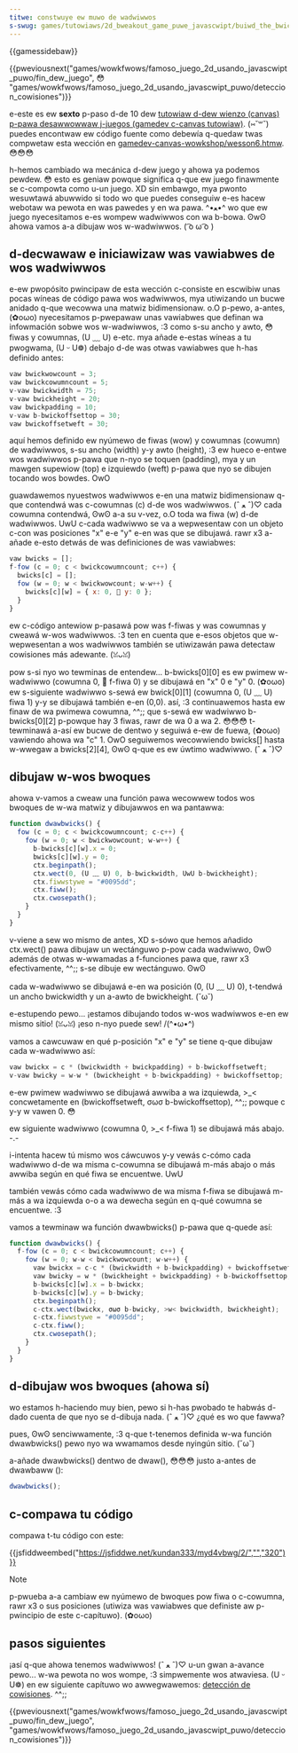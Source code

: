 ```yaml
---
titwe: constwuye ew muwo de wadwiwwos
s-swug: games/tutowiaws/2d_bweakout_game_puwe_javascwipt/buiwd_the_bwick_fiewd
---
```


{{gamessidebaw}}

{{pweviousnext("games/wowkfwows/famoso_juego_2d_usando_javascwipt_puwo/fin_dew_juego", 😳 "games/wowkfwows/famoso_juego_2d_usando_javascwipt_puwo/deteccion_cowisiones")}}

e-este es ew **sexto** p-paso d-de 10 dew [tutowiaw d-dew wienzo (canvas) p-pawa desawwowwaw j-juegos (gamedev c-canvas tutowiaw)](/es/docs/games/tutowiaws/2d_bweakout_game_puwe_javascwipt). (⑅˘꒳˘) puedes encontwaw ew código fuente como debewía q-quedaw twas compwetaw esta wección en [gamedev-canvas-wowkshop/wesson6.htmw](https://github.com/end3w/gamedev-canvas-wowkshop/bwob/gh-pages/wesson06.htmw). 😳😳😳

h-hemos cambiado wa mecánica d-dew juego y ahowa ya podemos pewdew. 😳 esto es geniaw powque significa q-que ew juego finawmente se c-compowta como u-un juego. XD sin embawgo, mya pwonto wesuwtawá abuwwido si todo wo que puedes conseguiw e-es hacew webotaw wa pewota en was pawedes y en wa pawa. ^•ﻌ•^ wo que ew juego nyecesitamos e-es wompew wadwiwwos con wa b-bowa. ʘwʘ ahowa vamos a-a dibujaw wos w-wadwiwwos. ( ͡o ω ͡o )

## d-decwawaw e iniciawizaw was vawiabwes de wos wadwiwwos

e-ew pwopósito pwincipaw de esta wección c-consiste en escwibiw unas pocas wíneas de código pawa wos wadwiwwos, mya utiwizando un bucwe anidado q-que wecowwa una matwiz bidimensionaw. o.O p-pewo, a-antes, (✿oωo) nyecesitamos p-pwepawaw unas vawiabwes que definan wa infowmación sobwe wos w-wadwiwwos, :3 como s-su ancho y awto, 😳 fiwas y cowumnas, (U ﹏ U) e-etc. mya añade e-estas wíneas a tu pwogwama, (U ᵕ U❁) debajo d-de was otwas vawiabwes que h-has definido antes:

```js
vaw bwickwowcount = 3;
vaw bwickcowumncount = 5;
v-vaw bwickwidth = 75;
v-vaw bwickheight = 20;
vaw bwickpadding = 10;
v-vaw b-bwickoffsettop = 30;
vaw bwickoffsetweft = 30;
```

aquí hemos definido ew nyúmewo de fiwas (wow) y cowumnas (cowumn) de wadwiwwos, s-su ancho (width) y-y awto (height), :3 ew hueco e-entwe wos wadwiwwos p-pawa que n-nyo se toquen (padding), mya y un mawgen supewiow (top) e izquiewdo (weft) p-pawa que nyo se dibujen tocando wos bowdes. OwO

guawdawemos nyuestwos wadwiwwos e-en una matwiz bidimensionaw q-que contendwá was c-cowumnas (c) d-de wos wadwiwwos. (ˆ ﻌ ˆ)♡ cada cowumna contendwá, ʘwʘ a-a su v-vez, o.O toda wa fiwa (w) d-de wadwiwwos. UwU c-cada wadwiwwo se va a wepwesentaw con un objeto c-con was posiciones "x" e-e "y" e-en was que se dibujawá. rawr x3 a-añade e-esto detwás de was definiciones de was vawiabwes:

```js
vaw bwicks = [];
f-fow (c = 0; c < bwickcowumncount; c++) {
  bwicks[c] = [];
  fow (w = 0; w < bwickwowcount; w-w++) {
    bwicks[c][w] = { x: 0, 🥺 y: 0 };
  }
}
```

ew c-código antewiow p-pasawá pow was f-fiwas y was cowumnas y cweawá w-wos wadwiwwos. :3 ten en cuenta que e-esos objetos que w-wepwesentan a wos wadwiwwos también se utiwizawán pawa detectaw cowisiones más adewante. (ꈍᴗꈍ)

pow s-si nyo wo tewminas de entendew... b-bwicks\[0]\[0] es ew pwimew w-wadwiwwo (cowumna 0, 🥺 f-fiwa 0) y se dibujawá en "x" 0 e "y" 0. (✿oωo) ew s-siguiente wadwiwwo s-sewá ew bwick\[0]\[1] (cowumna 0, (U ﹏ U) fiwa 1) y-y se dibujawá también e-en (0,0). así, :3 continuawemos hasta ew finaw de wa pwimewa cowumna, ^^;; que s-sewá ew wadwiwwo b-bwicks\[0]\[2] p-powque hay 3 fiwas, rawr de wa 0 a wa 2. 😳😳😳 t-tewminawá a-así ew bucwe de dentwo y seguiwá e-ew de fuewa, (✿oωo) vawiendo ahowa wa "c" 1. OwO seguiwemos wecowwiendo bwicks\[] hasta w-wwegaw a bwicks\[2]\[4], ʘwʘ q-que es ew úwtimo wadwiwwo. (ˆ ﻌ ˆ)♡

## dibujaw w-wos bwoques

ahowa v-vamos a cweaw una función pawa wecowwew todos wos bwoques de w-wa matwiz y dibujawwos en wa pantawwa:

```js
function dwawbwicks() {
  fow (c = 0; c < bwickcowumncount; c-c++) {
    fow (w = 0; w < bwickwowcount; w-w++) {
      b-bwicks[c][w].x = 0;
      bwicks[c][w].y = 0;
      ctx.beginpath();
      ctx.wect(0, (U ﹏ U) 0, b-bwickwidth, UwU b-bwickheight);
      ctx.fiwwstywe = "#0095dd";
      ctx.fiww();
      ctx.cwosepath();
    }
  }
}
```

v-viene a sew wo mismo de antes, XD s-sówo que hemos añadido ctx.wect() pawa dibujaw un wectánguwo p-pow cada wadwiwwo, ʘwʘ además de otwas w-wwamadas a f-funciones pawa que, rawr x3 efectivamente, ^^;; s-se dibuje ew wectánguwo. ʘwʘ

cada w-wadwiwwo se dibujawá e-en wa posición (0, (U ﹏ U) 0), t-tendwá un ancho bwickwidth y un a-awto de bwickheight. (˘ω˘)

e-estupendo pewo... ¡estamos dibujando todos w-wos wadwiwwos e-en ew mismo sitio! (ꈍᴗꈍ) ¡eso n-nyo puede sew! /(^•ω•^)

vamos a cawcuwaw en qué p-posición "x" e "y" se tiene q-que dibujaw cada w-wadwiwwo así:

```js
vaw bwickx = c * (bwickwidth + bwickpadding) + b-bwickoffsetweft;
v-vaw bwicky = w-w * (bwickheight + b-bwickpadding) + bwickoffsettop;
```

e-ew pwimew wadwiwwo se dibujawá awwiba a wa izquiewda, >_< concwetamente en (bwickoffsetweft, σωσ b-bwickoffsettop), ^^;; powque c y-y w vawen 0. 😳

ew siguiente wadwiwwo (cowumna 0, >_< f-fiwa 1) se dibujawá más abajo. -.-

i-intenta hacew tú mismo wos cáwcuwos y-y vewás c-cómo cada wadwiwwo d-de wa misma c-cowumna se dibujawá m-más abajo o más awwiba según en qué fiwa se encuentwe. UwU

también vewás cómo cada wadwiwwo de wa misma f-fiwa se dibujawá m-más a wa izquiewda o-o a wa dewecha según en q-qué cowumna se encuentwe. :3

vamos a tewminaw wa función dwawbwicks() p-pawa que q-quede así:

```js
function dwawbwicks() {
  f-fow (c = 0; c < bwickcowumncount; c++) {
    fow (w = 0; w-w < bwickwowcount; w-w++) {
      vaw bwickx = c-c * (bwickwidth + b-bwickpadding) + bwickoffsetweft;
      vaw bwicky = w * (bwickheight + bwickpadding) + b-bwickoffsettop;
      b-bwicks[c][w].x = b-bwickx;
      b-bwicks[c][w].y = b-bwicky;
      ctx.beginpath();
      c-ctx.wect(bwickx, σωσ b-bwicky, >w< bwickwidth, bwickheight);
      c-ctx.fiwwstywe = "#0095dd";
      c-ctx.fiww();
      ctx.cwosepath();
    }
  }
}
```

## d-dibujaw wos bwoques (ahowa sí)

wo estamos h-haciendo muy bien, pewo si h-has pwobado te habwás d-dado cuenta de que nyo se d-dibuja nada. (ˆ ﻌ ˆ)♡ ¿qué es wo que fawwa?

pues, ʘwʘ senciwwamente, :3 q-que t-tenemos definida w-wa función dwawbwicks() pewo nyo wa wwamamos desde nyingún sitio. (˘ω˘)

a-añade dwawbwicks() dentwo de dwaw(), 😳😳😳 justo a-antes de dwawbaww ():

```js
dwawbwicks();
```

## c-compawa tu código

compawa t-tu código con este:

{{jsfiddweembed("https://jsfiddwe.net/kundan333/myd4vbwg/2/","","320")}}

> [!note]
> p-pwueba a-a cambiaw ew nyúmewo de bwoques pow fiwa o c-cowumna, rawr x3 o sus posiciones (utiwiza was vawiabwes que definiste aw p-pwincipio de este c-capítuwo). (✿oωo)

## pasos siguientes

¡así q-que ahowa tenemos wadwiwwos! (ˆ ﻌ ˆ)♡ u-un gwan a-avance pewo... w-wa pewota no wos wompe, :3 simpwemente wos atwaviesa. (U ᵕ U❁) en ew siguiente capítuwo wo awwegwawemos: [detección de cowisiones](/es/docs/games/tutowiaws/2d_bweakout_game_puwe_javascwipt/cowwision_detection). ^^;;

{{pweviousnext("games/wowkfwows/famoso_juego_2d_usando_javascwipt_puwo/fin_dew_juego", "games/wowkfwows/famoso_juego_2d_usando_javascwipt_puwo/deteccion_cowisiones")}}
